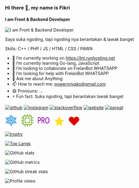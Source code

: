 ### Hi there 👋, my name is Fikri
#### I am Front & Backend Developer
![I am Front & Backend Developer](https://arturssmirnovs.github.io/github-profile-readme-generator/images/banner.png)

Saya suka ngoding, tapi ngoding nya berantakan & lawak banget

Skills: C++ / PHP / JS / HTML / CSS / PAWN

- 🔭 I’m currently working on https://tnl.runhosting.net 
- 🌱 I’m currently learning Go-lang, JavaScript 
- 👯 I’m looking to collaborate on FrelanBot WHATSAPP 
- 🤔 I’m looking for help with FrelanBot WHATSAPP 
- 💬 Ask me about Anything 
- 📫 How to reach me: powermiyako@gmail.com 
- 😄 Pronouns: ... 
- ⚡ Fun fact: Suka ngoding, tapi berantakan lawak banget 


[<img src='https://cdn.jsdelivr.net/npm/simple-icons@3.0.1/icons/github.svg' alt='github' height='40'>](https://github.com/VideFrelan)  [<img src='https://cdn.jsdelivr.net/npm/simple-icons@3.0.1/icons/instagram.svg' alt='instagram' height='40'>](https://www.instagram.com/videfikri/)  [<img src='https://cdn.jsdelivr.net/npm/simple-icons@3.0.1/icons/stackoverflow.svg' alt='stackoverflow' height='40'>](https://stackoverflow.com/users/VideFrelan)  [<img src='https://cdn.jsdelivr.net/npm/simple-icons@3.0.1/icons/icloud.svg' alt='website' height='40'>](thenextleveloffc.blogspot.com)  [<img src='https://cdn.jsdelivr.net/npm/simple-icons@3.0.1/icons/paypal.svg' alt='paypal' height='40'>](powermiyako@gmail.com)  

<a href='https://archiveprogram.github.com/'><img src='https://raw.githubusercontent.com/acervenky/animated-github-badges/master/assets/acbadge.gif' width='40' height='40'></a> <a href='https://docs.github.com/en/developers'><img src='https://raw.githubusercontent.com/acervenky/animated-github-badges/master/assets/devbadge.gif' width='40' height='40'></a> <a href='https://github.com/pricing'><img src='https://raw.githubusercontent.com/acervenky/animated-github-badges/master/assets/pro.gif' width='40' height='40'></a> <a href='https://stars.github.com/'><img src='https://raw.githubusercontent.com/acervenky/animated-github-badges/master/assets/starbadge.gif' width='35' height='35'></a> <a href='https://docs.github.com/en/github/supporting-the-open-source-community-with-github-sponsors'><img src='https://raw.githubusercontent.com/acervenky/animated-github-badges/master/assets/sponsorbadge.gif' width='35' height='35'></a> 

[![trophy](https://github-profile-trophy.vercel.app/?username=VideFrelan)](https://github.com/ryo-ma/github-profile-trophy)

[![Top Langs](https://github-readme-stats.vercel.app/api/top-langs/?username=VideFrelan)](https://github.com/anuraghazra/github-readme-stats)

![GitHub stats](https://github-readme-stats.vercel.app/api?username=VideFrelan&show_icons=true)  

![GitHub metrics](https://metrics.lecoq.io/VideFrelan)  

![GitHub streak stats](https://github-readme-streak-stats.herokuapp.com/?user=VideFrelan)  

![Profile views](https://gpvc.arturio.dev/VideFrelan)  
